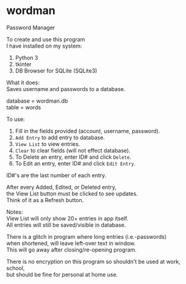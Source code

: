 # wordman
Password Manager


To create and use this program  
I have installed on my system:    
1. Python 3  
2. tkinter  
3. DB Browser for SQLite (SQLite3)  


What it does:  
Saves username and passwords to a database.

database = wordman.db  
table = words  

To use:  
1. Fill in the fields provided (account, username, password).  
2. `Add Entry` to add entry to database.  
3. `View List` to view entries.  
4. `Clear` to clear fields (will not effect database).  
5. To Delete an entry, enter ID# and click `Delete`.  
6. To Edit an entry, enter ID# and click `Edit Entry`.  

ID#'s are the last number of each entry.  

After every Added, Edited, or Deleted entry,  
the View List button must be clicked to see updates.  
Think of it as a Refresh button.  


Notes:   
View List will only show 20+ entries in app itself.  
All entries will still be saved/visible in database.  

There is a glitch in program where long entries (i.e.-passwords)  
when shortened, will leave left-over text in window.  
This will go away after closing/re-opening program.  

There is no encryption on this program so shouldn't be used at work, school,   
but should be fine for personal at home use.  

